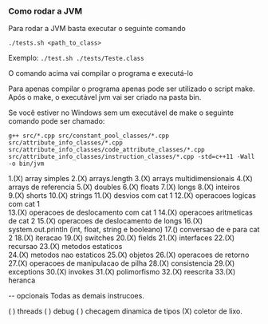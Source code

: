 ### Como rodar a JVM

Para rodar a JVM basta executar o seguinte comando

`./tests.sh <path_to_class>`

Exemplo:
`./test.sh ./tests/Teste.class`

O comando acima vai compilar o programa e executá-lo

Para apenas compilar o programa apenas pode ser utilizado o script make. Após o make, o executável jvm vai ser criado na pasta bin.

Se você estiver no Windows sem um executável de make o seguinte comando pode ser chamado:

`g++ src/*.cpp src/constant_pool_classes/*.cpp src/attribute_info_classes/*.cpp src/attribute_info_classes/code_attribute_classes/*.cpp src/attribute_info_classes/instruction_classes/*.cpp -std=c++11 -Wall -o bin/jvm`


1.(X) array simples
2.(X) arrays.length
3.(X) arrays multidimensionais
4.(X) arrays de referencia
5.(X) doubles
6.(X) floats
7.(X) longs
8.(X) inteiros  
9.(X) shorts
10.(X) strings
11.(X) desvios com cat 1 
12.(X) operacoes logicas com cat 1  
13.(X) operacoes de deslocamento com cat 1 
14.(X) operacoes aritmeticas de cat 2 
15.(X) operacoes de deslocamento de longs
16.(X) system.out.println (int, float, string e booleano)
17.() conversao de e para cat 2
18.(X) iteracao
19.(X) switches
20.(X) fields
21.(X) interfaces
22.(X) recursao
23.(X) metodos estaticos  
24.(X) metodos nao estaticos
25.(X) objetos 
26.(X) operacoes de retorno
27.(X) operacoes de manipulacao de pilha
28.(X) consistencia
29.(X) exceptions
30.(X) invokes
31.(X) polimorfismo
32.(X) reescrita
33.(X) heranca


--  opcionais 
Todas as demais instrucoes.

( ) threads
( ) debug
( ) checagem dinamica de tipos
(X) coletor de lixo.

